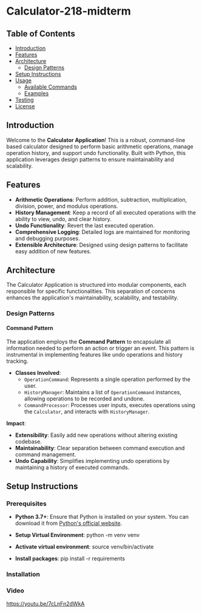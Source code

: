# Calculator-218-midterm

## Table of Contents

- [Introduction](#introduction)
- [Features](#features)
- [Architecture](#architecture)
  - [Design Patterns](#design-patterns)
- [Setup Instructions](#setup-instructions)
- [Usage](#usage)
  - [Available Commands](#available-commands)
  - [Examples](#examples)
- [Testing](#testing)
- [License](#license)

## Introduction

Welcome to the **Calculator Application**! This is a robust, command-line based calculator designed to perform basic arithmetic operations, manage operation history, and support undo functionality. Built with Python, this application leverages design patterns to ensure maintainability and scalability.

## Features

- **Arithmetic Operations**: Perform addition, subtraction, multiplication, division, power, and modulus operations.
- **History Management**: Keep a record of all executed operations with the ability to view, undo, and clear history.
- **Undo Functionality**: Revert the last executed operation.
- **Comprehensive Logging**: Detailed logs are maintained for monitoring and debugging purposes.
- **Extensible Architecture**: Designed using design patterns to facilitate easy addition of new features.

## Architecture

The Calculator Application is structured into modular components, each responsible for specific functionalities. This separation of concerns enhances the application's maintainability, scalability, and testability.

### Design Patterns

#### Command Pattern

The application employs the **Command Pattern** to encapsulate all information needed to perform an action or trigger an event. This pattern is instrumental in implementing features like undo operations and history tracking.

- **Classes Involved**:
  - `OperationCommand`: Represents a single operation performed by the user.
  - `HistoryManager`: Maintains a list of `OperationCommand` instances, allowing operations to be recorded and undone.
  - `CommandProcessor`: Processes user inputs, executes operations using the `Calculator`, and interacts with `HistoryManager`.

**Impact**:
- **Extensibility**: Easily add new operations without altering existing codebase.
- **Maintainability**: Clear separation between command execution and command management.
- **Undo Capability**: Simplifies implementing undo operations by maintaining a history of executed commands.

## Setup Instructions

### Prerequisites

- **Python 3.7+**: Ensure that Python is installed on your system. You can download it from [Python's official website](https://www.python.org/downloads/).

- **Setup Virtual Environment**: python -m venv venv

- **Activate virtual environment**: source venv/bin/activate

- **Install packages**: pip install -r requirements


### Installation

### Video 

https://youtu.be/7cLnFn2dWkA
